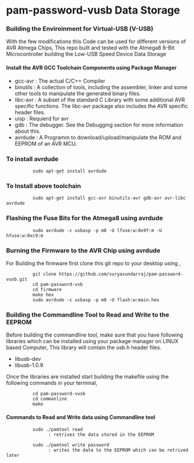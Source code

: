 # pam-password-vusb Data Storage

### Building the Enviroinment for Virtual-USB (V-USB)

With the few modifications this Code can be used for different versions of AVR Atmega Chips, This repo built and tested with the Atmega8 8-Bit Microcontroller building the Low-USB Speed Device Data Storage

#### Install the AVR GCC Toolchain Components using Package Manager 

- gcc-avr   : The actual C/C++ Compiler 
- binutils  : A collection of tools, including the assembler, linker and some other tools to manipulate the generated                binary files.
- libc-avr  : A subset of the standard C Library with some additional AVR specific functions. The libc-avr package also                includes the AVR specific header files. 
- uisp      : Requierd for avr 
- gdb       : The debugger. See the Debugging section for more information about this. 
- avrdude   : A Programm to download/upload/manipulate the ROM and EEPROM of an AVR MCU.

### To install avrdude
              sudo apt-get install avrdude

### To Install above toolchain 
              sudo apt-get install gcc-avr binutils-avr gdb-avr avr-libc avrdude

### Flashing the Fuse Bits for the Atmega8 using avrdude
              sudo avrdude -c usbasp -p m8 -U lfuse:w:0x9f:m -U hfuse:w:0xc9:m

### Burning the Firmware to the AVR Chip using avrdude 

For Building the firmware first clone this git repo to your desktop using ,

              git clone https://github.com/suryasundarraj/pam-password-vusb.git
              cd pam-password-vsb
              cd firmware
              make hex
              sudo avrdude -c usbasp -p m8 -U flash:w:main.hex

### Building the Commandline Tool to Read and Write to the EEPROM

Before building the commandline tool, make sure that you have following libraries which can be installed using your package manager on LINUX based Computer, This library will contain the usb.h header files.

- libusb-dev
- libusb-1.0.9

Once the libraries are installed start building the makefile using the following commands in your terminal,

              cd pam-password-vusb
              cd commanline
              make
              
#### Commands to Read and Write data using Commandline tool

              sudo ./pamtool read 
                    : retrives the data stored in the EEPROM
                    
              sudo ./pamtool write password
                    : writes the data to the EEPROM which can be retrived later 
  

